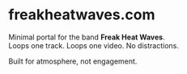 # freakheatwaves.com

Minimal portal for the band **Freak Heat Waves**.  
Loops one track. Loops one video. No distractions.  

Built for atmosphere, not engagement.